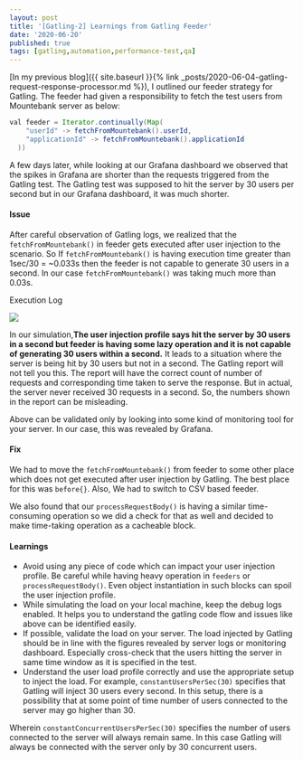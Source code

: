 ```yaml
---
layout: post
title: '[Gatling-2] Learnings from Gatling Feeder'
date: '2020-06-20'
published: true
tags: [gatling,automation,performance-test,qa]
---
```

[In my previous blog]({{ site.baseurl }}{% link _posts/2020-06-04-gatling-request-response-processor.md %}), I outlined our feeder strategy for Gatling. The feeder had given a responsibility to fetch the test users from Mountebank server as below:

```java
val feeder = Iterator.continually(Map(
    "userId" -> fetchFromMountebank().userId,
    "applicationId" -> fetchFromMountebank().applicationId
  ))
```

A few days later, while looking at our Grafana dashboard we observed that the spikes in Grafana are shorter than the requests triggered from the Gatling test. The Gatling test was supposed to hit the server by 30 users per second but in our Grafana dashboard, it was much shorter.

#### Issue
After careful observation of Gatling logs, we realized that the `fetchFromMountebank()` in feeder gets executed after user injection to the scenario. So If `fetchFromMountebank()` is having execution time greater than 1sec/30 = ~0.033s then the feeder is not capable to generate 30 users in a second. In our case `fetchFromMountebank()` was taking much more than 0.03s.


Execution Log

![]({{site.baseurl}}/assets/img/posts/gatling-logs-for-feeder-execution.png)

In our simulation,**The user
injection profile says hit the server by 30 users in a second but feeder is having some lazy operation and it is not capable of generating 30 users within a second.** It leads to a situation where the server is being hit by 30 users but not in a second. The Gatling report will not tell you this. The report will have the correct count of number of requests and corresponding time taken to serve the response. But in actual, the server never received 30 requests in a second. So, the numbers shown in the report can be misleading.

Above can be validated only by looking into some kind of monitoring tool for your server. In our case, this was revealed by Grafana.

#### Fix
We had to move the `fetchFromMountebank()` from feeder to some other place which does not get executed after user injection by Gatling. The best place for this was `before{}`. Also, We had to switch to CSV based feeder.

We also found that our `processRequestBody()` is having a similar time-consuming operation so we did a check for that as well and decided to make time-taking operation as a cacheable block.

#### Learnings
- Avoid using any piece of code which can impact your user injection profile. Be careful while having heavy operation in `feeders` or `processRequestBody()`. Even object instantiation in such blocks can spoil the user injection profile.
- While simulating the load on your local machine, keep the debug logs enabled. It helps you to understand the gatling code flow and issues like above can be identified easily.
- If possible, validate the load on your server. The load injected by Gatling should be in line with the figures revealed by server logs or monitoring dashboard. Especially cross-check that the users hitting the server in same time window as it is specified in the test.
- Understand the user load profile correctly and use the appropriate setup to inject the load.
For example, `constantUsersPerSec(30)` specifies that Gatling will inject 30 users every second. In this setup, there is a possibility that at some point of time number of users connected to the server may go higher than 30.

Wherein `constantConcurrentUsersPerSec(30)` specifies the number of users connected to the server will always remain same. In this case Gatling will always be connected with the server only by 30 concurrent users.
